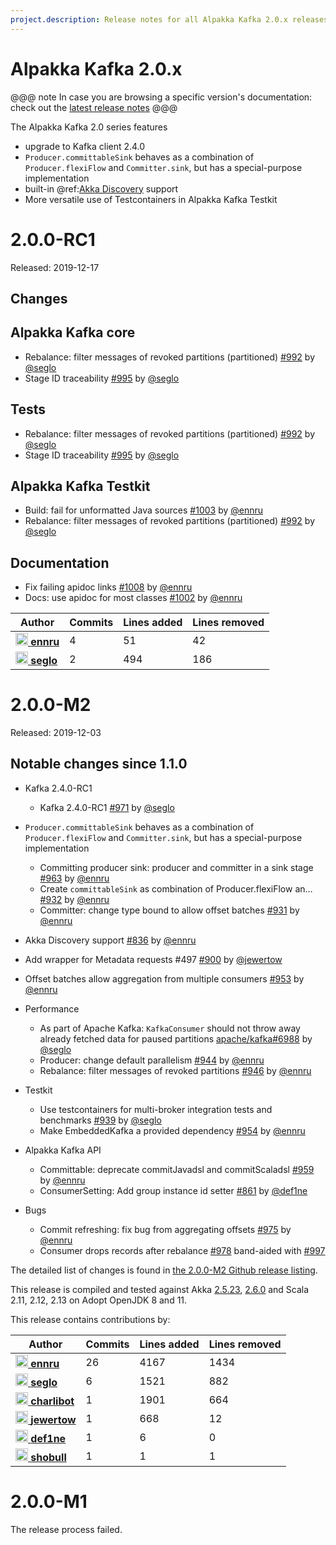 ```yaml
---
project.description: Release notes for all Alpakka Kafka 2.0.x releases.
---
```

# Alpakka Kafka 2.0.x

@@@ note
In case you are browsing a specific version's documentation: check out the [latest release notes](https://doc.akka.io/docs/alpakka-kafka/current/release-notes/index.html)
@@@

The Alpakka Kafka 2.0 series features

* upgrade to Kafka client 2.4.0
* `Producer.committableSink` behaves as a combination of `Producer.flexiFlow` and `Committer.sink`, but has a special-purpose implementation
* built-in @ref:[Akka Discovery](../discovery.md) support
* More versatile use of Testcontainers in Alpakka Kafka Testkit

# 2.0.0-RC1

Released: 2019-12-17

## Changes

## Alpakka Kafka core

- Rebalance: filter messages of revoked partitions (partitioned) [#992](https://github.com/akka/alpakka-kafka/issues/992) by [@seglo](https://github.com/seglo)
- Stage ID traceability [#995](https://github.com/akka/alpakka-kafka/issues/995) by [@seglo](https://github.com/seglo)

## Tests

- Rebalance: filter messages of revoked partitions (partitioned) [#992](https://github.com/akka/alpakka-kafka/issues/992) by [@seglo](https://github.com/seglo)
- Stage ID traceability [#995](https://github.com/akka/alpakka-kafka/issues/995) by [@seglo](https://github.com/seglo)

## Alpakka Kafka Testkit

- Build: fail for unformatted Java sources [#1003](https://github.com/akka/alpakka-kafka/issues/1003) by [@ennru](https://github.com/ennru)
- Rebalance: filter messages of revoked partitions (partitioned) [#992](https://github.com/akka/alpakka-kafka/issues/992) by [@seglo](https://github.com/seglo)

## Documentation

- Fix failing apidoc links [#1008](https://github.com/akka/alpakka-kafka/issues/1008) by [@ennru](https://github.com/ennru)
- Docs: use apidoc for most classes [#1002](https://github.com/akka/alpakka-kafka/issues/1002) by [@ennru](https://github.com/ennru)


| Author | Commits | Lines added | Lines removed |
| ------ | ------- | ----------- | ------------- |
| [<img width="20" alt="ennru" src="https://avatars3.githubusercontent.com/u/458526?v=4&amp;s=40"/> **ennru**](https://github.com/ennru) | 4 | 51 | 42 |
| [<img width="20" alt="seglo" src="https://avatars2.githubusercontent.com/u/1148412?v=4&amp;s=40"/> **seglo**](https://github.com/seglo) | 2 | 494 | 186 |

# 2.0.0-M2

Released: 2019-12-03

## Notable changes since 1.1.0

* Kafka 2.4.0-RC1
    - Kafka 2.4.0-RC1 [#971](https://github.com/akka/alpakka-kafka/issues/971) by [@seglo](https://github.com/seglo)

* `Producer.committableSink` behaves as a combination of `Producer.flexiFlow` and `Committer.sink`, but has a special-purpose implementation
    - Committing producer sink: producer and committer in a sink stage [#963](https://github.com/akka/alpakka-kafka/issues/963) by [@ennru](https://github.com/ennru)
    - Create `committableSink` as combination of Producer.flexiFlow an… [#932](https://github.com/akka/alpakka-kafka/issues/932) by [@ennru](https://github.com/ennru)
    - Committer: change type bound to allow offset batches [#931](https://github.com/akka/alpakka-kafka/issues/931) by [@ennru](https://github.com/ennru)

- Akka Discovery support [#836](https://github.com/akka/alpakka-kafka/issues/836) by [@ennru](https://github.com/ennru)

- Add wrapper for Metadata requests #497 [#900](https://github.com/akka/alpakka-kafka/issues/900) by [@jewertow](https://github.com/jewertow)

* Offset batches allow aggregation from multiple consumers [#953](https://github.com/akka/alpakka-kafka/issues/953) by [@ennru](https://github.com/ennru)

* Performance
    - As part of Apache Kafka: `KafkaConsumer` should not throw away already fetched data for paused partitions [apache/kafka#6988](https://github.com/apache/kafka/pull/6988) by [@seglo](https://github.com/seglo)
    - Producer: change default parallelism [#944](https://github.com/akka/alpakka-kafka/issues/944) by [@ennru](https://github.com/ennru)
    - Rebalance: filter messages of revoked partitions [#946](https://github.com/akka/alpakka-kafka/issues/946) by [@ennru](https://github.com/ennru)

* Testkit
    - Use testcontainers for multi-broker integration tests and benchmarks [#939](https://github.com/akka/alpakka-kafka/issues/939) by [@seglo](https://github.com/seglo)
    - Make EmbeddedKafka a provided dependency [#954](https://github.com/akka/alpakka-kafka/issues/954) by [@ennru](https://github.com/ennru)

* Alpakka Kafka API
    - Committable: deprecate commitJavadsl and commitScaladsl [#959](https://github.com/akka/alpakka-kafka/issues/959) by [@ennru](https://github.com/ennru)
    - ConsumerSetting: Add group instance id setter [#861](https://github.com/akka/alpakka-kafka/issues/861) by [@def1ne](https://github.com/def1ne)

* Bugs
    - Commit refreshing: fix bug from aggregating offsets [#975](https://github.com/akka/alpakka-kafka/issues/975) by [@ennru](https://github.com/ennru)
    - Consumer drops records after rebalance [#978](https://github.com/akka/alpakka-kafka/issues/978) band-aided with [#997](https://github.com/akka/alpakka-kafka/pull/997)

The detailed list of changes is found in [the 2.0.0-M2 Github release listing](https://github.com/akka/alpakka-kafka/releases/tag/v2.0.0-M2).

This release is compiled and tested against Akka [2.5.23](https://doc.akka.io/docs/akka/2.5/), [2.6.0](https://doc.akka.io/docs/akka/2.6/) and Scala 2.11, 2.12, 2.13 on Adopt OpenJDK 8 and 11.

This release contains contributions by:

| Author | Commits | Lines added | Lines removed |
| ------ | ------- | ----------- | ------------- |
| [<img width="20" alt="ennru" src="https://avatars3.githubusercontent.com/u/458526?v=4&amp;s=40"/> **ennru**](https://github.com/ennru) | 26 | 4167 | 1434 |
| [<img width="20" alt="seglo" src="https://avatars2.githubusercontent.com/u/1148412?v=4&amp;s=40"/> **seglo**](https://github.com/seglo) | 6 | 1521 | 882 |
| [<img width="20" alt="charlibot" src="https://avatars3.githubusercontent.com/u/5785993?v=4&amp;s=40"/> **charlibot**](https://github.com/charlibot) | 1 | 1901 | 664 |
| [<img width="20" alt="jewertow" src="https://avatars2.githubusercontent.com/u/17457695?v=4&amp;s=40"/> **jewertow**](https://github.com/jewertow) | 1 | 668 | 12 |
| [<img width="20" alt="def1ne" src="https://avatars0.githubusercontent.com/u/3229478?v=4&amp;s=40"/> **def1ne**](https://github.com/def1ne) | 1 | 6 | 0 |
| [<img width="20" alt="shobull" src="https://avatars1.githubusercontent.com/u/3430629?v=4&amp;s=40"/> **shobull**](https://github.com/shobull) | 1 | 1 | 1 |

# 2.0.0-M1

The release process failed.
